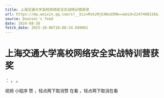 ```yaml
---
title: 上海交通大学高校网络安全实战特训营获奖
url: https://mp.weixin.qq.com/s?__biz=MzkzMjE4NzU5MA==&mid=2247488156&idx=1&sn=018b6da5b202c0de7828106f70ca00b2
source: Doonsec's feed
date: 2024-08-30
fetch_date: 2025-10-06T18:00:34.689081
---
```


# 上海交通大学高校网络安全实战特训营获奖

：
，
。

视频
小程序
赞
，轻点两下取消赞
在看
，轻点两下取消在看